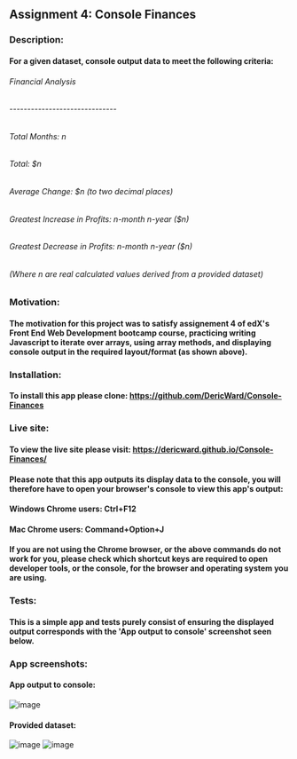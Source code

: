 ## Assignment 4: Console Finances
### Description: 
#### For a given dataset, console output data to meet the following criteria:
###### Financial Analysis
###### ------------------------------
###### Total Months: n
###### Total: $n
###### Average Change: $n (to two decimal places)
###### Greatest Increase in Profits: n-month n-year ($n)
###### Greatest Decrease in Profits: n-month n-year ($n)
###### (Where n are real calculated values derived from a provided dataset)
### Motivation:
#### The motivation for this project was to satisfy assignement 4 of edX's Front End Web Development bootcamp course, practicing writing Javascript to iterate over arrays, using array methods, and displaying console output in the required layout/format (as shown above).
### Installation:
#### To install this app please clone: https://github.com/DericWard/Console-Finances
### Live site:
#### To view the live site please visit: https://dericward.github.io/Console-Finances/
#### Please note that this app outputs its display data to the console, you will therefore have to open your browser's console to view this app's output:
#### Windows Chrome users: Ctrl+F12
#### Mac Chrome users: Command+Option+J
#### If you are not using the Chrome browser, or the above commands do not work for you, please check which shortcut keys are required to open developer tools, or the console, for the browser and operating system you are using.
### Tests:
#### This is a simple app and tests purely consist of ensuring the displayed output corresponds with the 'App output to console' screenshot seen below.
### App screenshots:
#### App output to console:
![image](https://user-images.githubusercontent.com/50495939/211399631-874a6cdc-dda4-406d-883d-5c55bd242119.png)
#### Provided dataset:
![image](https://user-images.githubusercontent.com/50495939/211388203-63c5da4c-cb9b-47f8-8b92-1fc733416f28.png)
![image](https://user-images.githubusercontent.com/50495939/211388323-76c2ffdb-bf66-4e51-8275-30c263075535.png)




